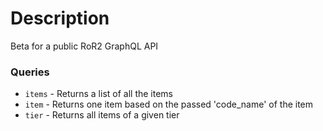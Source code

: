 # Description

Beta for a public RoR2 GraphQL API

### Queries

- `items` - Returns a list of all the items
- `item` - Returns one item based on the passed 'code_name' of the item
- `tier` - Returns all items of a given tier
